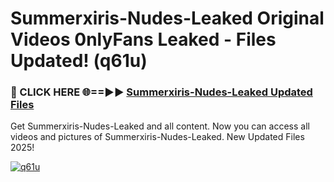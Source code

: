 # Summerxiris-Nudes-Leaked Original Videos 0nlyFans Leaked - Files Updated! (q61u)

<h3>🔴 CLICK HERE 🌐==►► <a href="https://tinyurl.com/yc6ubb5a" rel="nofollow">Summerxiris-Nudes-Leaked Updated Files</a></h3>

Get Summerxiris-Nudes-Leaked and all content. Now you can access all videos and pictures of Summerxiris-Nudes-Leaked. New Updated Files 2025!

[![q61u](https://i.imgur.com/7eu0CRL.gif)](https://tinyurl.com/yc6ubb5a)
